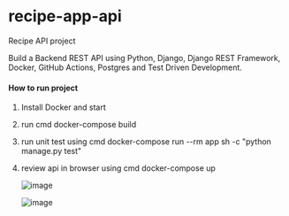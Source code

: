 # recipe-app-api
Recipe API project

Build a Backend REST API using Python, Django, Django REST Framework, Docker, GitHub Actions, Postgres and Test Driven Development.

#### How to run project
1. Install Docker and start
2. run cmd docker-compose build
3. run unit test using cmd docker-compose run --rm app sh -c "python manage.py test"
4. review api in browser using cmd docker-compose up

   ![image](https://github.com/user-attachments/assets/a31cf8f4-3372-400f-bc6c-898f891ddbff)

   ![image](https://github.com/user-attachments/assets/97267c30-985a-4e9a-b921-7e968918a6b0)


